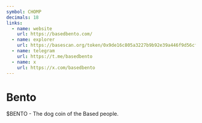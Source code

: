 ```yaml
---
symbol: CHOMP
decimals: 18
links:
  - name: website
    url: https://basedbento.com/
  - name: explorer
    url: https://basescan.org/token/0x9de16c805a3227b9b92e39a446f9d56cf59fe640
  - name: telegram
    url: https://t.me/basedbento
  - name: x
    url: https://x.com/basedbento
---
```


# Bento

$BENTO - The dog coin of the Based people.
